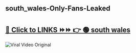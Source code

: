
 ## south_wales-Only-Fans-Leaked

# <h2><a href="https://clipsfans.com/south_wales&ref=git">🔗 Click to LINKS ⏩⏩ 👉 🟢 south wales </a></h2>

<a href="https://clipsfans.com/south_wales&ref=git" rel="nofollow" data-target="animated-image.originalLink"><img src="https://i.ibb.co.com/xMMVF88/686577567.gif" alt="Viral Video Original" style="max-width: 100%; display: inline-block;" data-target="animated-image.originalImage"></a>
